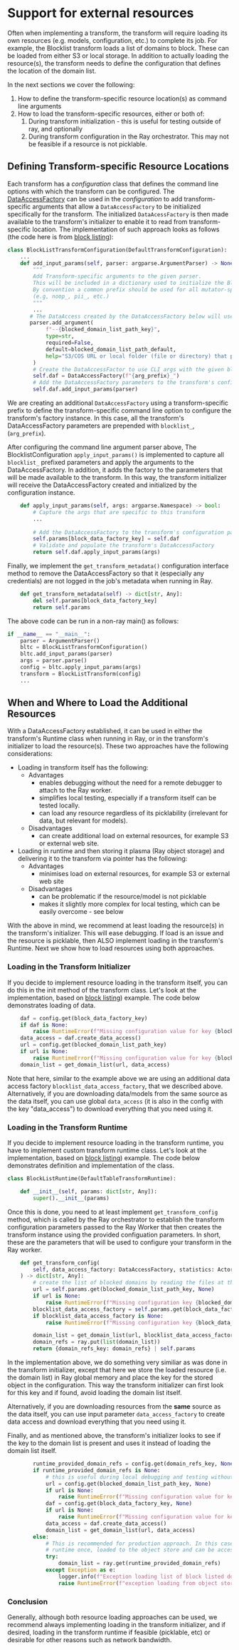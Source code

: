 # Support for external resources

Often when implementing a transform, the transform will require loading its own resources 
(e.g. models, configuration, etc.) to complete its job.  For example, the Blocklist transform
loads a list of domains to block.  These can be loaded from either S3 or local storage.
In addition to actually loading the resource(s), the transform needs to define the configuration that 
defines the location of the domain list. 

In the next sections we cover the following:
   1. How to define the transform-specific resource location(s) as command line arguments
   2. How to load the transform-specific resources, either or both of:
      1. During transform initialization - this is useful for testing outside of ray, and optionally
      2. During transform configuration in the Ray orchestrator.  This may not be feasible if a resource 
         is not picklable.


## Defining Transform-specific Resource Locations 

Each transform has a _configuration_ class that defines the command line options with which the
transform can be configured.  The [DataAccessFactory](../src/data_processing/data_access/data_access_factory.py)
can be used in the _configuration_ to add transform-specific arguments that allow a `DataAccessFactory` to be
initialized specifically for the transform.  The initialized `DataAcessFactory` is then made available to
the transform's initializer to enable it to read from transform-specific location.
The implementation of such approach looks as follows (the code here is 
from [block listing](../../transforms/universal/blocklisting/src/blocklist_transform.py)):

```python
class BlockListTransformConfiguration(DefaultTransformConfiguration):
    ...
    def add_input_params(self, parser: argparse.ArgumentParser) -> None:
        """
        Add Transform-specific arguments to the given parser.
        This will be included in a dictionary used to initialize the BlockListTransform.
        By convention a common prefix should be used for all mutator-specific CLI args
        (e.g, noop_, pii_, etc.)
        """
        ...
       # The DataAccess created by the DataAccessFactory below will use this url
       parser.add_argument(
            f"--{blocked_domain_list_path_key}",
            type=str,
            required=False,
            default=blocked_domain_list_path_default,
            help="S3/COS URL or local folder (file or directory) that points to the list of block listed domains."
        )  
        # Create the DataAccessFactor to use CLI args with the given blocklist prefix.
        self.daf = DataAccessFactory(f"{arg_prefix}_")
        # Add the DataAccessFactory parameters to the transform's configuration parameters.
        self.daf.add_input_params(parser)
```
We are creating an additional `DataAccessFactory` using
a transform-specific prefix to define the transform-specific command line option to configure the 
transform's factory instance.
In this case, all the transform's DataAccessFactory parameters are prepended with `blocklist_`, (`arg_prefix`).

After configuring the command line argument parser above, 
The BlocklistConfiguration `apply_input_params()` is implemented to capture all 
`blocklist_` prefixed parameters and apply the arguments  to the DataAccessFactory.
In addition, it adds the factory to the parameters that will be made available
to the transform. In this way, the transform initializer will receive the DataAccessFactory
created and initialized by the configuration instance.

```python
    def apply_input_params(self, args: argparse.Namespace) -> bool:
        # Capture the args that are specific to this transform
        ...
        
        # Add the DataAccessFactory to the transform's configuration parameters.
        self.params[block_data_factory_key] = self.daf
        # Validate and populate the transform's DataAccessFactory 
        return self.daf.apply_input_params(args)
```
Finally, we implement the `get_transform_metadata()` configuration interface method to remove
the DataAccessFactory so that it (especially any credentials) are not logged in the job's metadata
when running in Ray.

```python
    def get_transform_metadata(self) -> dict[str, Any]:
        del self.params[block_data_factory_key]
        return self.params
```

The above code can be run in a non-ray main() as follows: 
```python
if __name__ == "__main__":
    parser = ArgumentParser()
    bltc = BlockListTransformConfiguration()
    bltc.add_input_params(parser)
    args = parser.parse()
    config = bltc.apply_input_params(args) 
    transform = BlockListTransform(config)
    ...
```

## When and Where to Load the Additional Resources 

With a DataAccessFactory established, it can be used in either the transform's Runtime class
when running in Ray, or in the transform's initializer to load the resource(s).
These two approaches have the following considerations:

* Loading in transform itself has the following: 
    * Advantages
        * enables debugging without the need for a remote debugger to attach to the Ray worker.
        * simplifies local testing, especially if a transform itself can be tested locally.
        * can load any resource regardless of its picklability (irrelevant for data, but relevant for models).
    * Disadvantages
        * can create additional load on external resources, for example S3 or external web site.
* Loading in runtime and then storing it plasma (Ray object storage) and delivering it to the 
transform via pointer has the following: 
    * Advantages
        * minimises load on external resources, for example S3 or external web site
    * Disadvantages
        * can be problematic if the resource/model is not picklable
        * makes it slightly more complex for local testing, which can be easily overcome - see below

With the above in mind, we recommend at least loading the resource(s) in the transform's initializer.
This will ease debugging.  If load is an issue and the resource is picklable, then ALSO implement
loading in the transform's Runtime.
Next we show how to load resources using both approaches.

### Loading in the Transform Initializer 

If you decide to implement resource loading in the transform itself,
you can do this in the init method of the transform class. 
Let's look at the implementation, based on
[block listing](../../transforms/universal/blocklisting/src/blocklist_transform.py)) example. The code below demonstrates loading of data.

```python
    daf = config.get(block_data_factory_key)
    if daf is None:
        raise RuntimeError(f"Missing configuration value for key {block_data_factory_key}")
    data_access = daf.create_data_access()
    url = config.get(blocked_domain_list_path_key)
    if url is None:
        raise RuntimeError(f"Missing configuration value for key {blocked_domain_list_path_key}")
    domain_list = get_domain_list(url, data_access)
```
Note that here, similar to the example above we are using an additional data access 
factory `blocklist_data_access_factory`, that we described above. Alternatively, 
if you are downloading data/models from the same source as the data itself,
you can use global `data_access` (it is also in the config with the key "data_access") 
to download everything that you need using it.

### Loading in the Transform Runtime

If you decide to implement resource loading in the transform runtime, 
you have to implement custom transform runtime class. 
Let's look at the implementation, based on [block listing](../../transforms/universal/blocklisting/src/blocklist_transform.py)) example. 
The code below demonstrates definition and implementation of the class.

```python
class BlockListRuntime(DefaultTableTransformRuntime):

    def __init__(self, params: dict[str, Any]):
        super().__init__(params)

```
Once this is done, you need to at least implement `get_transform_config` method,
which is called by the Ray orchestrator to establish the transform configuration parameters
passed to the Ray Worker that then creates the transform instance using the provided 
configuation parameters.  In short, these are the parameters that will be used to configure
your transform in the Ray worker.

```python
    def get_transform_config(
        self, data_access_factory: DataAccessFactory, statistics: ActorHandle, files: list[str]
    ) -> dict[str, Any]:
        # create the list of blocked domains by reading the files at the conf_url location
        url = self.params.get(blocked_domain_list_path_key, None)
        if url is None:
            raise RuntimeError(f"Missing configuration key {blocked_domain_list_path_key}")
        blocklist_data_access_factory = self.params.get(block_data_factory_key, None)
        if blocklist_data_access_factory is None:
            raise RuntimeError(f"Missing configuration key {block_data_factory_key}")

        domain_list = get_domain_list(url, blocklist_data_access_factory.create_data_access())
        domain_refs = ray.put(list(domain_list))
        return {domain_refs_key: domain_refs} | self.params
```
In the implementation above, we do something very similiar as was done in the transform
initializer, except that here we store the loaded resource (i.e. the domain list) in Ray global memory
and place the key for the stored object in the configuration.  This way the transform initializer
can first look for this key and if found, avoid loading the domain list itself.

Alternatively, if you are downloading resources from the **same** source as 
the data itself, you can use input parameter `data_access_factory` to create data access 
and download everything that you need using it.

Finally, and as mentioned above, the transform's initializer looks to see if the key
to the domain list is present and uses it instead of loading the domain list itself.

```python
        runtime_provided_domain_refs = config.get(domain_refs_key, None)
        if runtime_provided_domain_refs is None:
            # this is useful during local debugging and testing without Ray
            url = config.get(blocked_domain_list_path_key, None)
            if url is None:
                raise RuntimeError(f"Missing configuration value for key {annotation_column_name_key}")
            daf = config.get(block_data_factory_key, None)
            if url is None:
                raise RuntimeError(f"Missing configuration value for key {block_data_factory_key}")
            data_access = daf.create_data_access()
            domain_list = get_domain_list(url, data_access)
        else:
            # This is recommended for production approach. In this case domain list is build by the
            # runtime once, loaded to the object store and can be accessed by actors without additional reads
            try:
                domain_list = ray.get(runtime_provided_domain_refs)
            except Exception as e:
                logger.info(f"Exception loading list of block listed domains from ray object storage {e}")
                raise RuntimeError(f"exception loading from object storage for key {runtime_provided_domain_refs}")
```
### Conclusion

Generally, although both resource loading approaches can be used, we recommend 
always implementing loading in the transform initializer, and if desired, loading in the transform 
runtime if feasible (picklable, etc) or desirable for other reasons such as network bandwidth.
